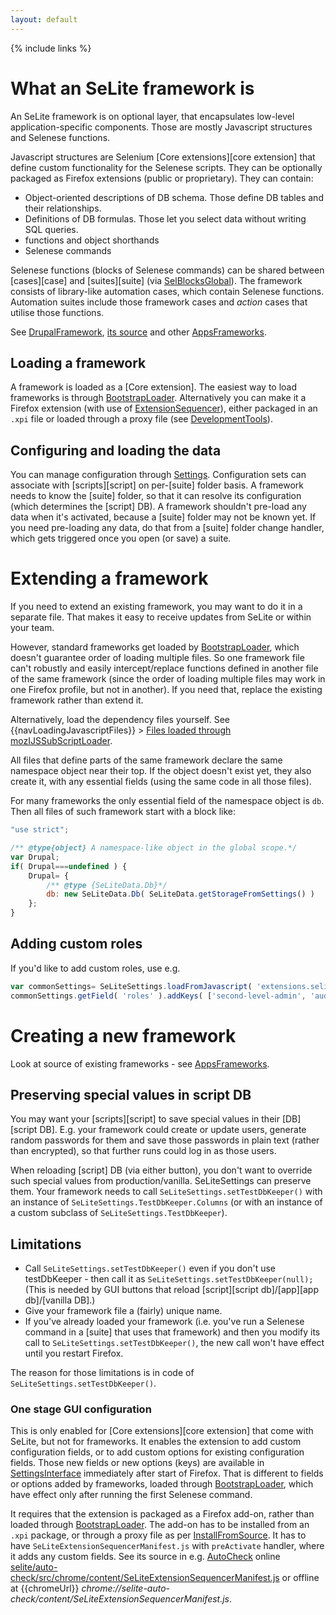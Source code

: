 ```yaml
---
layout: default
---
```

{% include links %}

# What an SeLite framework is
An SeLite framework is on optional layer, that encapsulates low-level application-specific components. Those are mostly Javascript structures and Selenese functions.

Javascript structures are Selenium [Core extensions][core extension] that define custom functionality for the Selenese scripts. They can be optionally packaged as Firefox extensions (public or proprietary). They can contain:

  * Object-oriented descriptions of DB schema. Those define DB tables and their relationships.
  * Definitions of DB formulas. Those let you select data without writing SQL queries.
  * functions and object shorthands
  * Selenese commands


Selenese functions (blocks of Selenese commands) can be shared between [cases][case] and [suites][suite] (via [SelBlocksGlobal](SelBlocksGlobal)). The framework consists of library-like automation cases, which contain Selenese functions. Automation suites include those framework cases and _action_ cases that utilise those functions.

See [DrupalFramework](DrupalFramework), [its source](https://github.com/SeLite/SeLite/tree/master/drupal) and other [AppsFrameworks](AppsFrameworks).

## Loading a framework ##
A framework is loaded as a [Core extension]. The easiest way to load frameworks is through [BootstrapLoader](BootstrapLoader). Alternatively you can make it a Firefox extension (with use of [ExtensionSequencer](ExtensionSequencer)), either packaged in an `.xpi` file or loaded through a proxy file (see [DevelopmentTools](DevelopmentTools)).

## Configuring and loading the data ##
You can manage configuration through [Settings](Settings). Configuration sets can associate with [scripts][script] on per-[suite] folder basis. A framework needs to know the [suite] folder, so that it can resolve its configuration (which determines the [script] DB). A framework shouldn't pre-load any data when it's activated, because a [suite] folder may not be known yet. If you need pre-loading any data, do that from a [suite] folder change handler, which gets triggered once you open (or save) a suite.

# Extending a framework
If you need to extend an existing framework, you may want to do it in a separate file. That makes it easy to receive updates from SeLite or within your team.

However, standard frameworks get loaded by [BootstrapLoader](BootstrapLoader), which doesn't guarantee order of loading multiple files. So one framework file can't robustly and easily intercept/replace functions defined in another file of the same framework (since the order of loading multiple files may work in one Firefox profile, but not in another). If you need that, replace the existing framework rather than extend it.

Alternatively, load the dependency files yourself. See {{navLoadingJavascriptFiles}} > [Files loaded through mozIJSSubScriptLoader](JavascriptComplex#files-loaded-through-mozijssubscriptloader).

All files that define parts of the same framework declare the same namespace object near their top. If the object doesn't exist yet, they also create it, with any essential fields (using the same code in all those files).

For many frameworks the only essential field of the namespace object is `db`. Then all files of such framework start with a block like:

```javascript
"use strict";

/** @type{object} A namespace-like object in the global scope.*/
var Drupal;
if( Drupal===undefined ) {
    Drupal= {
        /** @type {SeLiteData.Db}*/
        db: new SeLiteData.Db( SeLiteData.getStorageFromSettings() )
    };
}
```

## Adding custom roles ##
If you'd like to add custom roles, use e.g.

```javascript
var commonSettings= SeLiteSettings.loadFromJavascript( 'extensions.selite-settings.common' );
commonSettings.getField( 'roles' ).addKeys( ['second-level-admin', 'auditor', 'contributor'] );
```

# Creating a new framework #
Look at source of existing frameworks - see [AppsFrameworks](AppsFrameworks).

## Preserving special values in script DB
You may want your [scripts][script] to save special values in their [DB][script DB]. E.g. your framework could create or update users, generate random passwords for them and save those passwords in plain text (rather than encrypted), so that further runs could log in as those users.

When reloading [script] DB (via either button), you don't want to override such special values from production/vanilla. SeLiteSettings can preserve them. Your framework needs to call `SeLiteSettings.setTestDbKeeper()` with an instance of `SeLiteSettings.TestDbKeeper.Columns` (or with an instance of a custom subclass of `SeLiteSettings.TestDbKeeper`).

## Limitations ##
  * Call `SeLiteSettings.setTestDbKeeper()` even if you don't use testDbKeeper - then call it as `SeLiteSettings.setTestDbKeeper(null);` (This is needed by GUI buttons that reload [script][script db]/[app][app db]/[vanilla DB].)
  * Give your framework file a (fairly) unique name.
  * If you've already loaded your framework (i.e. you've run a Selenese command in a [suite] that uses that framework) and then you modify its call to `SeLiteSettings.setTestDbKeeper()`, the new call won't have effect until you restart Firefox.

The reason for those limitations is in code of `SeLiteSettings.setTestDbKeeper()`.

### One stage GUI configuration ###
<a href='Hidden comment: @TODO move to a page on its own: CreateExtensions '></a>This is only enabled for [Core extensions][core extension] that come with SeLite, but not for frameworks. It enables the extension to add custom configuration fields, or to add custom options for existing configuration fields. Those new fields or new options (keys) are available in [SettingsInterface](SettingsInterface) immediately after start of Firefox. That is different to fields or options added by frameworks, loaded through [BootstrapLoader](BootstrapLoader), which have effect only after running the first Selenese command.

It requires that the extension is packaged as a Firefox add-on, rather than loaded through [BootstrapLoader](BootstrapLoader). The add-on has to be installed from an `.xpi` package, or through a proxy file as per [InstallFromSource](InstallFromSource). It has to have `SeLiteExtensionSequencerManifest.js` with `preActivate` handler, where it adds any custom fields. See its source in e.g. [AutoCheck](AutoCheck) online [selite/auto-check/src/chrome/content/SeLiteExtensionSequencerManifest.js](https://github.com/selite/selite/blob/master/auto-check/src/chrome/content/SeLiteExtensionSequencerManifest.js) or offline at {{chromeUrl}} _chrome://selite-auto-check/content/SeLiteExtensionSequencerManifest.js_.